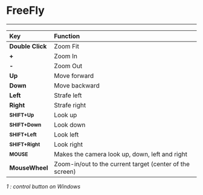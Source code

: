 # FreeFly

---

| **Key** | **Function** |
|:--------|:-------------|
| **Double Click** | Zoom Fit     |
| **+**   | Zoom In      |
| **-**   | Zoom Out     |
| **Up**  | Move forward |
| **Down**| Move backward|
| **Left**| Strafe left  |
| **Right**| Strafe right |
| **<sub>SHIFT+Up</sub>**| Look up      |
| **<sub>SHIFT+Down</sub>**| Look down    |
| **<sub>SHIFT+Left</sub>**| Look left    |
| **<sub>SHIFT+Right</sub>**| Look right   |
| **<sub>MOUSE</sub>**| Makes the camera look up, down, left and right |
| **MouseWheel**| Zoom-in/out to the current target (center of the screen)|

_1 : control button on Windows_
